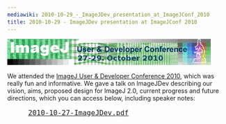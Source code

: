 ```yaml
---
mediawiki: 2010-10-29_-_ImageJDev_presentation_at_ImageJConf_2010
title: 2010-10-29 - ImageJDev presentation at ImageJConf 2010
---
```


![ImageJ 2010 User & Developer Conference](/media/news/imagej-conference-2010.jpg)

We attended the [ImageJ User & Developer Conference 2010](/events/conference-2010), which was really fun and informative. We gave a talk on ImageJDev describing our vision, aims, proposed design for ImageJ 2.0, current progress and future directions, which you can access below, including speaker notes:

<div style="font-size: large; font-family: monospace; padding: 0 0 0.5em 3em">

[2010-10-27-ImageJDev.pdf](http://conference.imagej.net/2010/curtis-rueden/2010-10-27-ImageJDev.pdf)

</div>

   
